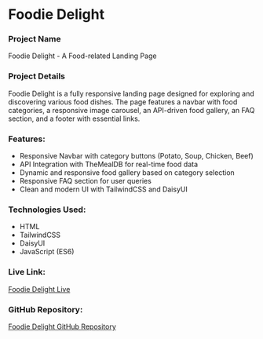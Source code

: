 # Foodie Delight

### Project Name
Foodie Delight - A Food-related Landing Page

### Project Details
Foodie Delight is a fully responsive landing page designed for exploring and discovering various food dishes. The page features a navbar with food categories, a responsive image carousel, an API-driven food gallery, an FAQ section, and a footer with essential links.

### Features:
- Responsive Navbar with category buttons (Potato, Soup, Chicken, Beef)
- API Integration with TheMealDB for real-time food data
- Dynamic and responsive food gallery based on category selection
- Responsive FAQ section for user queries
- Clean and modern UI with TailwindCSS and DaisyUI

### Technologies Used:
- HTML
- TailwindCSS
- DaisyUI
- JavaScript (ES6)

### Live Link:
[Foodie Delight Live](http://127.0.0.1:5500/index.html)

### GitHub Repository:
[Foodie Delight GitHub Repository](https://mahobuba.github.io/Assignment_2)


